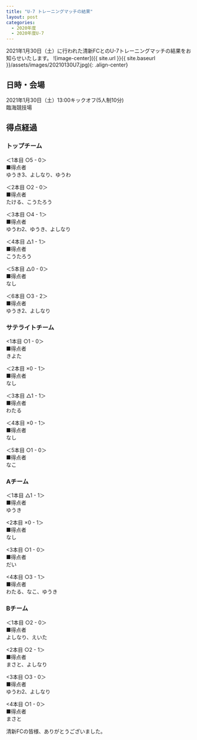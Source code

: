 ```yaml
---
title: "U-7 トレーニングマッチの結果"
layout: post
categories:
  - 2020年度
  - 2020年度U-7
---
```


2021年1月30日（土）に行われた清新FCとのU-7トレーニングマッチの結果をお知らせいたします。
![image-center]({{ site.url }}{{ site.baseurl }}/assets/images/20210130U7.jpg){: .align-center}

## 日時・会場

2021年1月30日（土）13:00キックオフ(5人制10分)<br>
臨海競技場

## 得点経過

### トップチーム

＜1本目 ○5 - 0＞<br>
■得点者<br>
ゆうき3、よしなり、ゆうわ

＜2本目 ○2 - 0＞<br>
■得点者<br>
たける、こうたろう

＜3本目 ○4 - 1＞<br>
■得点者<br>
ゆうわ2、ゆうき、よしなり

＜4本目 △1 - 1＞<br>
■得点者<br>
こうたろう

＜5本目 △0 - 0＞<br>
■得点者<br>
なし

＜6本目 ○3 - 2＞<br>
■得点者<br>
ゆうき2、よしなり

### サテライトチーム

<1本目 ○1 - 0＞<br>
■得点者<br>
きよた

＜2本目 ×0 - 1＞<br>
■得点者<br>
なし

＜3本目 △1 - 1＞<br>
■得点者<br>
わたる

＜4本目 ×0 - 1＞<br>
■得点者<br>
なし

＜5本目 ○1 - 0＞<br>
■得点者<br>
なこ

### Aチーム

＜1本目 △1 - 1＞<br>
■得点者<br>
ゆうき

<2本目 ×0 - 1＞<br>
■得点者<br>
なし

<3本目 ○1 - 0＞<br>
■得点者<br>
だい

<4本目 ○3 - 1＞<br>
■得点者<br>
わたる、なこ、ゆうき

### Bチーム

＜1本目 ○2 - 0＞<br>
■得点者<br>
よしなり、えいた

<2本目 ○2 - 1＞<br>
■得点者<br>
まさと、よしなり

<3本目 ○3 - 0＞<br>
■得点者<br>
ゆうわ2、よしなり

<4本目 ○1 - 0＞<br>
■得点者<br>
まさと



清新FCの皆様、ありがとうございました。
